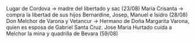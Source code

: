 Lugar de Cordova → madre del libertado y sac (23/08)
Maria Crisanta → compra la libertad de sus hijos Bernardine, Josep, Manuel e Isidro (28/08)
Don Melchor de Varona y Vetancur → Hermano de Doña Margarita Varona, quien es esposa de Gabriel Santa Cruz.
Jose Maria Hurtado cuida a Melchor la mina y quadrilla de Bevara (59/08)
